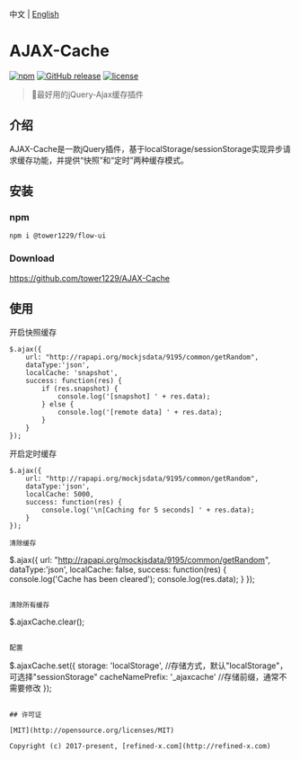 中文 | [English](README.md)

# AJAX-Cache

[![npm](https://img.shields.io/npm/v/@tower1229/AJAX-Cache.svg)](https://www.npmjs.com/package/@tower1229/AJAX-Cache) [![GitHub release](https://img.shields.io/github/release/tower1229/AJAX-Cache.svg)]() [![license](https://img.shields.io/github/license/tower1229/AJAX-Cache.svg)]()

> :tophat:最好用的jQuery-Ajax缓存插件

## 介绍

AJAX-Cache是一款jQuery插件，基于localStorage/sessionStorage实现异步请求缓存功能，并提供“快照”和“定时”两种缓存模式。

## 安装

### npm

`npm i @tower1229/flow-ui`

### Download

https://github.com/tower1229/AJAX-Cache

## 使用

开启快照缓存

```
$.ajax({
    url: "http://rapapi.org/mockjsdata/9195/common/getRandom",
    dataType:'json',
    localCache: 'snapshot',
    success: function(res) {
        if (res.snapshot) {
            console.log('[snapshot] ' + res.data);
        } else {
            console.log('[remote data] ' + res.data);
        }
    }
});
```

开启定时缓存

```
$.ajax({
    url: "http://rapapi.org/mockjsdata/9195/common/getRandom",
    dataType:'json',
    localCache: 5000,
    success: function(res) {
        console.log('\n[Caching for 5 seconds] ' + res.data);
    }
});

清除缓存

```
$.ajax({
    url: "http://rapapi.org/mockjsdata/9195/common/getRandom",
    dataType:'json',
    localCache: false,
    success: function(res) {
    	console.log('Cache has been cleared');
        console.log(res.data);
    }
});
```

清除所有缓存

```
$.ajaxCache.clear();
```

配置

```
$.ajaxCache.set({
	storage: 'localStorage', 		//存储方式，默认"localStorage"，可选择"sessionStorage"
	cacheNamePrefix: '_ajaxcache'	//存储前缀，通常不需要修改
});
```

## 许可证

[MIT](http://opensource.org/licenses/MIT)

Copyright (c) 2017-present, [refined-x.com](http://refined-x.com)
